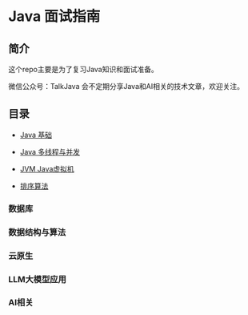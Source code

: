 # Java 面试指南

## 简介

这个repo主要是为了复习Java知识和面试准备。


微信公众号：TalkJava
会不定期分享Java和AI相关的技术文章，欢迎关注。



## 目录


- [Java 基础](doc/java-base.md)
- [Java 多线程与并发](doc/java-concurrent.md)
- [JVM Java虚拟机](doc/jvm.md)

- [排序算法](src/main/java/com/lsh/sort/sort.md)

### 数据库

### 数据结构与算法


### 云原生


### LLM大模型应用


### AI相关





